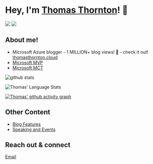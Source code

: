 
# Hey, I'm <a href="https://www.linkedin.com/in/thomas-thornton-21a86b75/" target="_blank">Thomas Thornton</a>! 👋

<a href= "https://twitter.com/tamstar1234"><img src="https://img.icons8.com/nolan/50/twitter.png"/></a>
<a href= "https://www.linkedin.com/in/thomas-thornton-21a86b75/"><img src="https://img.icons8.com/nolan/50/linkedin.png"/></a>

## About me!

* Microsoft Azure blogger -  1 MILLION+ blog views! 🚀  - check it out! <a href="https://thomasthornton.cloud/">thomasthornton.cloud</a>
* <a href="https://mvp.microsoft.com/en-us/PublicProfile/5004187?fullName=Thomas%20Thornton">Microsoft MVP</a>
* <a href="https://www.credly.com/badges/d7c87a39-96ee-4c21-a55d-e99065fbb83d">Microsoft MCT</a>

<img src="https://github-readme-stats.vercel.app/api/?username=thomast1906&show_icons=true&count_private=true&title_color=fffffff&icon_color=000000&text_color=000000" alt="github stats"/>

![Thomas' Language Stats](https://github-readme-stats.vercel.app/api/top-langs/?username=thomast1906&layout=compact&theme=radical)

[![Thomas' github activity graph](https://github-readme-activity-graph.cyclic.app/graph?username=thomast1906&theme=github-compact)](https://github.com/ashutosh00710/github-readme-activity-graph)

## Other Content
* <a href="https://thomasthornton.cloud/blog-features/">Blog Features</a>
* <a href="https://thomasthornton.cloud/speaking-events/">Speaking and Events</a>

## Reach out & connect

[Email](mailto:thomas@thomasthornton.cloud) 

